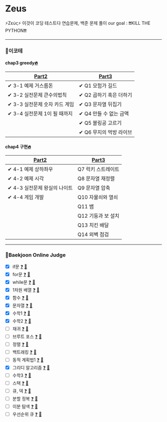 # Zeus

⚡Ζεύς⚡ 이것이 코딩 테스트다 연습문제, 백준 문제 풀이 
our goal : ❗❗KILL THE PYTHON❗❗  

---
### 🔎이코테
#### chap3 greedy[🔥](https://github.com/Greek-and-Roman-God/Zeus/tree/main/ch3_greedy)

| [Part2](https://github.com/Greek-and-Roman-God/Zeus/blob/main/ch3_greedy/part2.py)                         | [Part3](https://github.com/Greek-and-Roman-God/Zeus/blob/main/ch3_greedy/part3.py)                | 
|-------------------------------|----------------------|
|✔ 3-1 예제 거스름돈           |✔ Q1 모험가 길드    
|✔ 3-2 실전문제 큰수의법칙      |✔ Q2 곱하기 혹은 더하기  
|✔ 3-3 실전문제 숫자 카드 게임  |✔ Q3 문자열 뒤집기 
|✔ 3-4 실전문제 1이 될 때까지   |✔ Q4 만들 수 없는 금액 
|                               |✔ Q5 볼링공 고르기 
|                               |✔ Q6 무지의 먹방 라이브 

#### chap4 구현[🔥]()

| [Part2]()                         | [Part3]()                | 
|-------------------------------|----------------------|
|✔ 4-1 예제 상하좌우           | Q7 럭키 스트레이트    
|✔ 4-2 예제 시각               | Q8 문자열 재정렬  
|✔ 4-3 실전문제 왕실의 나이트    | Q9 문자열 압축 
|✔ 4-4 게임 개발               | Q10 자물쇠와 열쇠 
|                               | Q11 뱀 
|                               | Q12 기둥과 보 설치 
|                               | Q13 치킨 배달 
|                               | Q14 외벽 점검 

---

### 🔎Baekjoon Online Judge
- [X] if문 [❓](https://www.acmicpc.net/step/4) [💯](https://github.com/Greek-and-Roman-God/Zeus/blob/main/baekjoon/question_if.py)
- [X] for문 [❓](https://www.acmicpc.net/step/3) [💯](https://github.com/Greek-and-Roman-God/Zeus/blob/main/baekjoon/question_for.py)
- [X] while문 [❓](https://www.acmicpc.net/step/2) [💯](https://github.com/Greek-and-Roman-God/Zeus/blob/main/baekjoon/question_while.py)
- [X] 1차원 배열 [❓](https://www.acmicpc.net/step/6) [💯](https://github.com/Greek-and-Roman-God/Zeus/blob/main/baekjoon/question_array.py)
- [X] 함수 [❓](https://www.acmicpc.net/step/5) [💯](https://github.com/Greek-and-Roman-God/Zeus/blob/main/baekjoon/question_def.py)
- [X] 문자열 [❓](https://www.acmicpc.net/step/7) [💯](https://github.com/Greek-and-Roman-God/Zeus/blob/main/baekjoon/question_string.py)
- [X] 수학1 [❓](https://www.acmicpc.net/step/8) [💯](https://github.com/Greek-and-Roman-God/Zeus/blob/main/baekjoon/question_math1.py)
- [X] 수학2 [❓](https://www.acmicpc.net/step/10) [💯](https://github.com/Greek-and-Roman-God/Zeus/blob/main/baekjoon/question_math2.py)
- [ ] 재귀 [❓]() [💯]()
- [ ] 브루트 포스 [❓]() [💯]()
- [ ] 정렬 [❓]() [💯]()
- [ ] 백트래킹 [❓]() [💯]()
- [ ] 동적 계획법1 [❓]() [💯]()
- [X] 그리디 알고리즘 [❓](https://www.acmicpc.net/step/33) [💯](https://github.com/Greek-and-Roman-God/Zeus/blob/main/baekjoon/question_greedy.py)
- [ ] 수학3 [❓]() [💯]()
- [ ] 스택 [❓]() [💯]()
- [ ] 큐, 덱 [❓]() [💯]()
- [ ] 분할 정복 [❓]() [💯]()
- [ ] 이분 탐색 [❓](https://www.acmicpc.net/step/29) [💯](https://github.com/Greek-and-Roman-God/Zeus/blob/main/baekjoon/question_binarySearch.py)
- [ ] 우선순위 큐 [❓]() [💯]()
